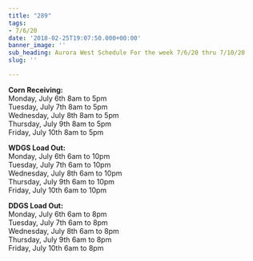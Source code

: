 ```yaml
---
title: "289"
tags:
- 7/6/20
date: '2018-02-25T19:07:50.000+00:00'
banner_image: ''
sub_heading: Aurora West Schedule For the week 7/6/20 thru 7/10/20
slug: ''

---
```

**Corn Receiving:**  
Monday, July 6th        8am to 5pm  
Tuesday, July 7th        8am to 5pm  
Wednesday, July 8th   8am to 5pm  
Thursday, July 9th       8am to 5pm  
Friday, July 10th          8am to 5pm

**WDGS Load Out:**  
Monday, July 6th        6am to 10pm  
Tuesday, July 7th        6am to 10pm  
Wednesday, July 8th   6am to 10pm  
Thursday, July 9th       6am to 10pm  
Friday, July 10th          6am to 10pm

**DDGS Load Out:**  
Monday, July 6th        6am to 8pm  
Tuesday, July 7th        6am to 8pm  
Wednesday, July 8th   6am to 8pm  
Thursday, July 9th       6am to 8pm  
Friday, July 10th          6am to 8pm